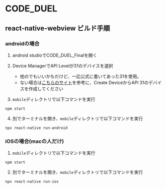 # CODE_DUEL

## react-native-webview ビルド手順
### androidの場合
1. android studioでCODE_DUEL_Finalを開く
2. Device ManagerでAPI Levelが31のデバイスを選択
   - 他のでもいいかもだけど、一応公式に書いてあった31を使用。
   - ない場合は[こちらのサイト](https://developer.android.com/studio/run/managing-avds)を参考に、Create DeviceからAPI 31のデバイスを作成してください

3. `mobile`ディレクトリで以下コマンドを実行
```
npm start
```
4. 別でターミナルを開き、`mobile`ディレクトリで以下コマンドを実行
```
npx react-native run-android
```
### iOSの場合(macの人だけ)
1. `mobile`ディレクトリで以下コマンドを実行
```
npm start
```
2. 別でターミナルを開き、`mobile`ディレクトリで以下コマンドを実行
```
npx react-native run-ios
```
